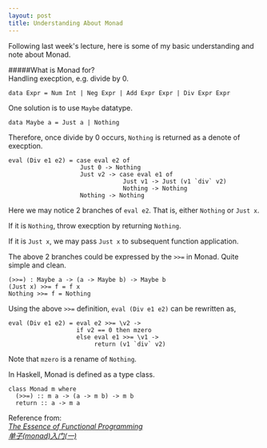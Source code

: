 ```yaml
---
layout: post
title: Understanding About Monad
---
```


Following last week's lecture, here is some of my basic understanding and note about Monad.   

#####What is Monad for?  
Handling execption, e.g. divide by 0.  
<pre><code>data Expr = Num Int | Neg Expr | Add Expr Expr | Div Expr Expr</code></pre>
One solution is to use `Maybe` datatype. 
<pre><code>data Maybe a = Just a | Nothing </code></pre>  
Therefore, once divide by 0 occurs, `Nothing` is returned as a denote of execption.
<pre><code>eval (Div e1 e2) = case eval e2 of
                    Just 0 -> Nothing
                    Just v2 -> case eval e1 of
                                Just v1 -> Just (v1 `div` v2)
                                Nothing -> Nothing
                    Nothing -> Nothing</code></pre>
Here we may notice 2 branches of `eval e2`. That is, either `Nothing` or `Just x`.
  
If it is `Nothing`, throw execption by returning `Nothing`.  

If it is `Just x`, we may pass `Just x` to subsequent function application.

The above 2 branches could be expressed by the `>>=` in Monad. Quite simple and clean.
<pre><code>(>>=) : Maybe a -> (a -> Maybe b) -> Maybe b
(Just x) >>= f = f x
Nothing >>= f = Nothing</code></pre>

Using the above `>>=` definition, `eval (Div e1 e2)` can be rewritten as,
<pre><code>eval (Div e1 e2) = eval e2 >>= \v2 ->
                   if v2 == 0 then mzero
                   else eval e1 >>= \v1 ->
                        return (v1 `div` v2)</code></pre>  
Note that `mzero` is a rename of `Nothing`.

In Haskell, Monad is defined as a type class.
<pre><code>class Monad m where
  (>>=) :: m a -> (a -> m b) -> m b
  return :: a -> m a</code></pre>


















Reference from:   
*[The Essence of Functional Programming](http://homepages.inf.ed.ac.uk/wadler/papers/essence/essence.ps)*  
*[单子(monad)入门(一)](http://www.iis.sinica.edu.tw/~scm/ncs/2009/11/a-monad-primer/)*


